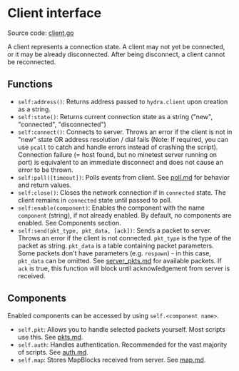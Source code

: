 # Client interface
Source code: [client.go](../client.go)

A client represents a connection state. A client may not yet be connected, or it may be already disconnected.
After being disconnect, a client cannot be reconnected.

## Functions

- `self:address()`: Returns address passed to `hydra.client` upon creation as a string.
- `self:state()`: Returns current connection state as a string ("new", "connected", "disconnected")
- `self:connect()`: Connects to server. Throws an error if the client is not in "new" state OR address resolution / dial fails (Note: If required, you can use `pcall` to catch and handle errors instead of crashing the script). Connection failure (= host found, but no minetest server running on port) is equivalent to an immediate disconnect and does not cause an error to be thrown.
- `self:poll([timeout])`: Polls events from client. See [poll.md](poll.md) for behavior and return values.
- `self:close()`: Closes the network connection if in `connected` state. The client remains in `connected` state until passed to poll.
- `self:enable(component)`: Enables the component with the name `component` (string), if not already enabled. By default, no components are enabled. See Components section.
- `self:send(pkt_type, pkt_data, [ack])`: Sends a packet to server. Throws an error if the client is not connected. `pkt_type` is the type of the packet as string. `pkt_data` is a table containing packet parameters. Some packets don't have parameters (e.g. `respawn`) - in this case, `pkt_data` can be omitted. See [server_pkts.md](server_pkts.md) for available packets. If `ack` is true, this function will block until acknowledgement from server is received.

## Components

Enabled components can be accessed by using `self.<component name>`.

- `self.pkt`: Allows you to handle selected packets yourself. Most scripts use this. See [pkts.md](pkts.md).
- `self.auth`: Handles authentication. Recommended for the vast majority of scripts. See [auth.md](auth.md).
- `self.map`: Stores MapBlocks received from server. See [map.md](map.md).
